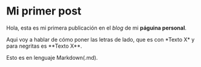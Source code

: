 # Mi primer post

Hola, esta es mi primera publicación en el *blog* de mi **páguina personal**.

Aqui voy a hablar de cómo poner las letras de lado, que es con \*Texto X\* y para negritas es \*\*Texto X\*\*.

Esto es en lenguaje Markdown(.md).